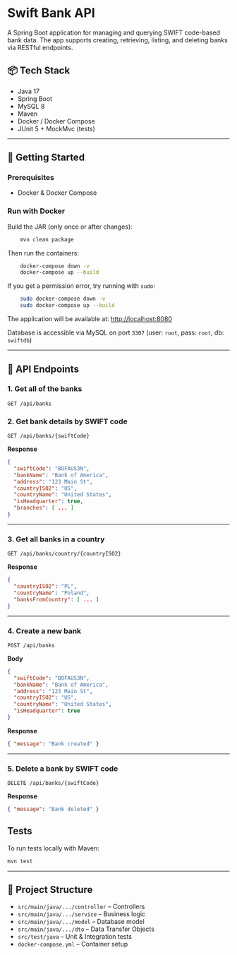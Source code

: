 # Swift Bank API

A Spring Boot application for managing and querying SWIFT code-based bank data. The app supports creating, retrieving, listing, and deleting banks via RESTful endpoints.

## 📦 Tech Stack

- Java 17
- Spring Boot
- MySQL 8
- Maven
- Docker / Docker Compose
- JUnit 5 + MockMvc (tests)

---

## 🚀 Getting Started

### Prerequisites

- Docker & Docker Compose

### Run with Docker

Build the JAR (only once or after changes):

```bash
    mvn clean package
```

Then run the containers:

```bash
    docker-compose down -v
    docker-compose up --build
```

If you get a permission error, try running with `sudo`:

```bash
    sudo docker-compose down -v
    sudo docker-compose up --build
```

The application will be available at: [http://localhost:8080](http://localhost:8080)

Database is accessible via MySQL on port `3307` (user: `root`, pass: `root`, db: `swiftdb`)

---

## 🔌 API Endpoints

### 1. Get all of the banks

```
GET /api/banks
```

### 2. Get bank details by SWIFT code

```
GET /api/banks/{swiftCode}
```

**Response**
```json
{
  "swiftCode": "BOFAUS3N",
  "bankName": "Bank of America",
  "address": "123 Main St",
  "countryISO2": "US",
  "countryName": "United States",
  "isHeadquarter": true,
  "branches": [ ... ]
}
```

---

### 3. Get all banks in a country
```
GET /api/banks/country/{countryISO2}
```

**Response**
```json
{
  "countryISO2": "PL",
  "countryName": "Poland",
  "banksFromCountry": [ ... ]
}
```

---

### 4. Create a new bank
```
POST /api/banks
```

**Body**
```json
{
  "swiftCode": "BOFAUS3N",
  "bankName": "Bank of America",
  "address": "123 Main St",
  "countryISO2": "US",
  "countryName": "United States",
  "isHeadquarter": true
}
```

**Response**
```json
{ "message": "Bank created" }
```

---

### 5. Delete a bank by SWIFT code
```
DELETE /api/banks/{swiftCode}
```

**Response**
```json
{ "message": "Bank deleted" }
```

## Tests

To run tests locally with Maven:

```bash
mvn test
```

---

## 📁 Project Structure

- `src/main/java/.../controller` – Controllers
- `src/main/java/.../service` – Business logic
- `src/main/java/.../model` – Database model
- `src/main/java/.../dto` – Data Transfer Objects
- `src/test/java` – Unit & Integration tests
- `docker-compose.yml` – Container setup